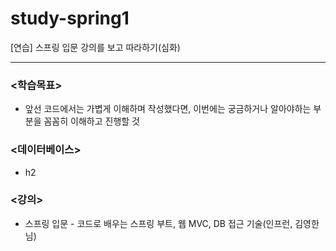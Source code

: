 # study-spring1
[연습] 스프링 입문 강의를 보고 따라하기(심화)

---

### <학습목표>
* 앞선 코드에서는 가볍게 이해하며 작성했다면, 이번에는 궁금하거나 알아야하는 부분을 꼼꼼히 이해하고 진행할 것

### <데이터베이스>
* h2

### <강의>
* 스프링 입문 - 코드로 배우는 스프링 부트, 웹 MVC, DB 접근 기술(인프런, 김영한님)